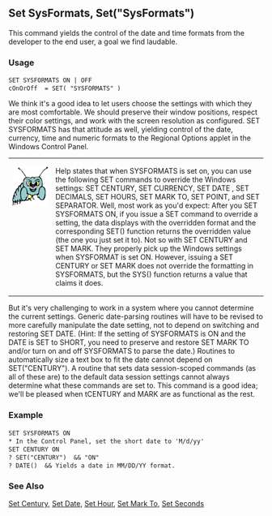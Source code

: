 ## Set SysFormats, Set("SysFormats")

This command yields the control of the date and time formats from the developer to the end user, a goal we find laudable. 

### Usage

```foxpro
SET SYSFORMATS ON | OFF
cOnOrOff  = SET( "SYSFORMATS" )
```

We think it's a good idea to let users choose the settings with which they are most comfortable. We should preserve their window positions, respect their color settings, and work with the screen resolution as configured. SET SYSFORMATS has that attitude as well, yielding control of the date, currency, time and numeric formats to the Regional Options applet in the Windows Control Panel.

<table border=0 cellspacing=0 cellpadding=0 width=100%>
<tr>
  <td width=17% valign=top>
<p><img width=95 height=78 src="Bug.gif"></p>
  </td>
  <td width=83%>
  <p>Help states that when SYSFORMATS is set on, you can use the following SET commands to override the Windows settings: SET CENTURY, SET CURRENCY, SET DATE , SET DECIMALS, SET HOURS, SET MARK TO, SET POINT, and SET SEPARATOR. Well, most work as you'd expect: After you SET SYSFORMATS ON, if you issue a SET command to override a setting, the data displays with the overridden format and the corresponding SET() function returns the overridden value (the one you just set it to). Not so with SET CENTURY and SET MARK. They properly pick up the Windows settings when SYSFORMAT is set ON. However, issuing a SET CENTURY or SET MARK does not override the formatting in SYSFORMATS, but the SYS() function returns a value that claims it does.</p>
  </td>
 </tr>
</table>

But it's very challenging to work in a system where you cannot determine the current settings. Generic date-parsing routines will have to be revised to more carefully manipulate the date setting, not to depend on switching and restoring SET DATE. (Hint: If the setting of SYSFORMATS is ON and the DATE is SET to SHORT, you need to preserve and restore SET MARK TO and/or turn on and off SYSFORMATS to parse the date.) Routines to automatically size a text box to fit the date cannot depend on SET("CENTURY"). A routine that sets data session-scoped commands (as all of these are) to the default data session settings cannot always determine what these commands are set to. This command is a good idea; we'll be pleased when tCENTURY and MARK are as functional as the rest.

### Example

```foxpro
SET SYSFORMATS ON
* In the Control Panel, set the short date to 'M/d/yy'
SET CENTURY ON
? SET("CENTURY")  && "ON"
? DATE()  && Yields a date in MM/DD/YY format.
```
### See Also

[Set Century](s4g035.md), [Set Date](s4g035.md), [Set Hour](s4g036.md), [Set Mark To](s4g035.md), [Set Seconds](s4g623.md)